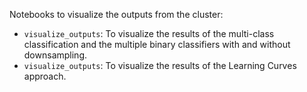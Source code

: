 Notebooks to visualize the outputs from the cluster:
- `visualize_outputs`: To visualize the results of the multi-class classification and the multiple binary classifiers with and without downsampling.
- `visualize_outputs`: To visualize the results of the Learning Curves approach.
